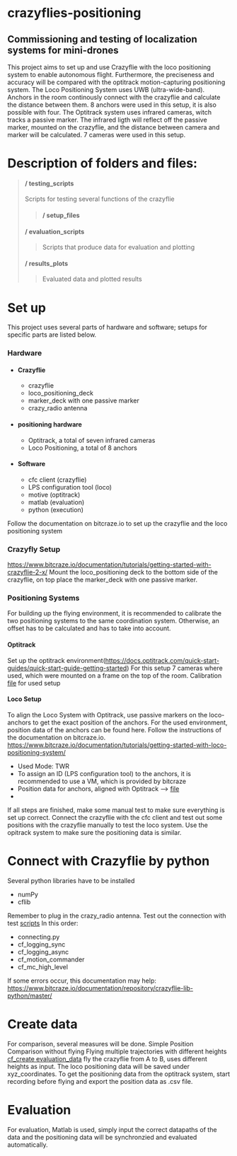 # crazyflies-positioning
## Commissioning and testing of localization systems for mini-drones

This project aims to set up and use Crazyflie with the loco positioning system to enable autonomous flight.
Furthermore, the preciseness and accuracy will be compared with the optitrack motion-capturing positioning system.
The Loco Positioning System uses UWB (ultra-wide-band). Anchors in the room continously connect with the crazyflie and calculate the distance between them. 
8 anchors were used in this setup, it is also possible with four.
The Optitrack system uses infrared cameras, witch tracks a passive marker. The infrared ligth will reflect off the passive marker, mounted on the crazyflie, and the distance between camera and marker will be calculated.
7 cameras were used in this setup.

# Description of folders and files:
> #### / testing_scripts
>Scripts for testing several functions of the crazyflie
>> #### / setup_files
> #### / evaluation_scripts
>> Scripts that produce data for evaluation and plotting
> #### / results_plots
>> Evaluated data and plotted results

# Set up
This project uses several parts of hardware and software; setups for specific parts are listed below.
### Hardware 
* #### Crazyflie
   * crazyflie     
   * loco_positioning_deck
   * marker_deck with one passive marker
   * crazy_radio antenna
* #### positioning hardware
   * Optitrack, a total of seven infrared cameras
   * Loco Positioning, a total of 8 anchors
* #### Software
   * cfc client (crazyflie)
   * LPS configuration tool (loco)
   * motive (optitrack)
   * matlab (evaluation)
   * python (execution)

Follow the documentation on bitcraze.io to set up the crazyflie and the loco positioning system
### Crazyfly Setup
https://www.bitcraze.io/documentation/tutorials/getting-started-with-crazyflie-2-x/
Mount the loco_positioning deck to the bottom side of the crazyflie, on top place the marker_deck with one passive marker.
### Positioning Systems
For building up the flying environment, it is recommended to calibrate the two positioning systems to the same coordination system. Otherwise, an offset has to be calculated and has to take into account.
#### Optitrack
Set up the optitrack environment(https://docs.optitrack.com/quick-start-guides/quick-start-guide-getting-started) For this setup 7 cameras where used, which were mounted on a frame on the top of the room.
Calibration [file](setup_files/) for used setup

#### Loco Setup
To align the Loco System with Optitrack, use passive markers on the loco-anchors to get the exact position of the anchors. 
For the used environment, position data of the anchors can be found here.
Follow the instructions of the documentation on bitcraze.io.
https://www.bitcraze.io/documentation/tutorials/getting-started-with-loco-positioning-system/
- Used Mode: TWR
- To assign an ID (LPS configuration tool) to the anchors, it is recommended to use a VM, which is provided by bitcraze
- Position data for anchors, aligned with Optitrack --> [file](setup_files/anchor-position_optitrack.yaml) 
- 
If all steps are finished, make some manual test to make sure everything is set up correct.
Connect the crazyflie with the cfc client and test out some positions with the crazyflie manually to test the loco system.
Use the opitrack system to make sure the positioning data is similar.

# Connect with Crazyflie by python
Several python libraries have to be installed
- numPy
- cflib

Remember to plug in the crazy_radio antenna.
Test out the connection with test [scripts](/testingScripts)
In this order: 
- connecting.py
- cf_logging_sync
- cf_logging_async
- cf_motion_commander
- cf_mc_high_level

If some errors occur, this documentation may help:
https://www.bitcraze.io/documentation/repository/crazyflie-lib-python/master/

# Create data
For comparison, several measures will be done.
Simple Position Comparison without flying
Flying multiple trajectories with different heights
[cf_create evaluation_data](/testingScripts/cf_create_evaluation_data.py) fly the crazyflie from A to B, uses different heights as input.
The loco positioning data will be saved under xyz_coordinates.
To get the positioning data from the optitrack system, start recording before flying and export the position data as .csv file.

# Evaluation
For evaluation, Matlab is used, simply input the correct datapaths of the data and the positioning data will be synchronzied and evaluated automatically.





